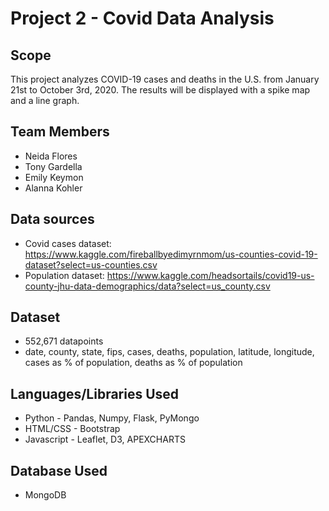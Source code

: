 # Project 2 - Covid Data Analysis
## Scope
This project analyzes COVID-19 cases and deaths in the U.S. from January 21st to October 3rd, 2020.  The results will be displayed with a spike map and a line graph. 
## Team Members
* Neida Flores
* Tony Gardella
* Emily Keymon
* Alanna Kohler
## Data sources
* Covid cases dataset:  https://www.kaggle.com/fireballbyedimyrnmom/us-counties-covid-19-dataset?select=us-counties.csv
* Population dataset:  https://www.kaggle.com/headsortails/covid19-us-county-jhu-data-demographics/data?select=us_county.csv
## Dataset
* 552,671 datapoints
* date, county, state, fips, cases, deaths, population, latitude, longitude, cases as % of population, deaths as % of population
## Languages/Libraries Used
* Python - Pandas, Numpy, Flask, PyMongo 
* HTML/CSS - Bootstrap
* Javascript - Leaflet, D3, APEXCHARTS
## Database Used
* MongoDB




